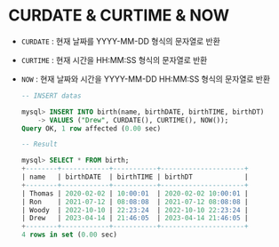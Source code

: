 # CURDATE & CURTIME & NOW

- `CURDATE` : 현재 날짜를 YYYY-MM-DD 형식의 문자열로 반환<br>
- `CURTIME` : 현재 시간을 HH:MM:SS 형식의 문자열로 반환<br>
- `NOW` : 현재 날짜와 시간을 YYYY-MM-DD HH:MM:SS 형식의 문자열로 반환<br>

  ```sql
  -- INSERT datas

  mysql> INSERT INTO birth(name, birthDATE, birthTIME, birthDT)
      -> VALUES ("Drew", CURDATE(), CURTIME(), NOW());
  Query OK, 1 row affected (0.00 sec)

  -- Result

  mysql> SELECT * FROM birth;
  +--------+------------+-----------+---------------------+
  | name   | birthDATE  | birthTIME | birthDT             |
  +--------+------------+-----------+---------------------+
  | Thomas | 2020-02-02 | 10:00:01  | 2020-02-02 10:00:01 |
  | Ron    | 2021-07-12 | 08:08:08  | 2021-07-12 08:08:08 |
  | Woody  | 2022-10-10 | 22:23:24  | 2022-10-10 22:23:24 |
  | Drew   | 2023-04-14 | 21:46:05  | 2023-04-14 21:46:05 |
  +--------+------------+-----------+---------------------+
  4 rows in set (0.00 sec)
  ```
